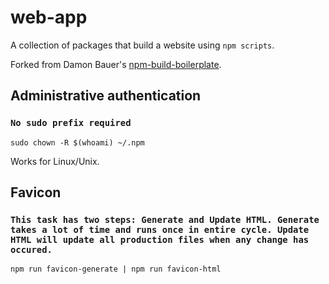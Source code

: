 # web-app

A collection of packages that build a website using `npm scripts`.

Forked from Damon Bauer's [npm-build-boilerplate](https://github.com/damonbauer/npm-build-boilerplate).

## Administrative authentication
### `No sudo prefix required`
  `sudo chown -R $(whoami) ~/.npm`

  Works for Linux/Unix.

## Favicon
### `This task has two steps: Generate and Update HTML. Generate takes a lot of time and runs once in entire cycle. Update HTML will update all production files when any change has occured.`
  `npm run favicon-generate | npm run favicon-html`
